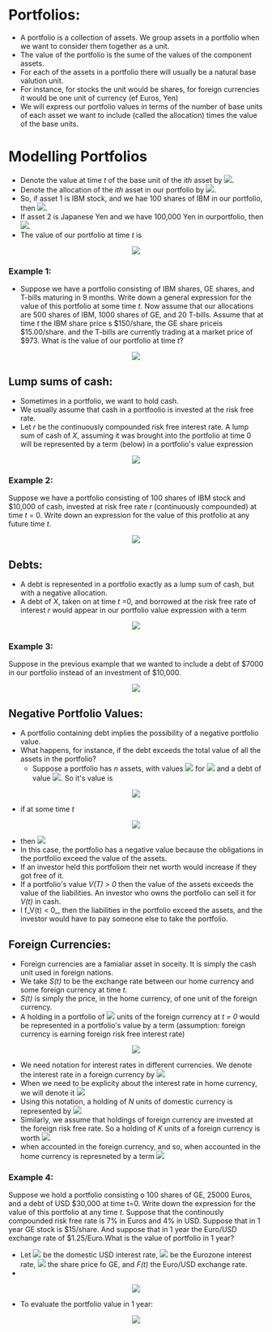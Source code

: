 # Portfolios:
- A portfolio is a collection of assets. We group assets in a portfolio when we want to consider them together as a unit.
- The value of the portfolio is the sume of the values of the component assets.
- For each of the assets in a portfolio there will usually be a natural base valution unit.
- For instance, for stocks the unit would be shares, for foreign currencies it would be one unit of currency (ef Euros, Yen)
- We will express our portfolio values in terms of the number of base units of each asset we want to include (called the allocation) times the value of the base units.

# Modelling Portfolios
- Denote the value at time _t_ of the base unit of the _ith_ asset by <img src="https://render.githubusercontent.com/render/math?math=S_i(t)">. 
- Denote the allocation of the _ith_ asset in our portfolio by <img src="https://render.githubusercontent.com/render/math?math=\alpha_i">.
- So, if asset 1 is IBM stock, and we hae 100 shares of IBM in our portfolio, then <img src="https://render.githubusercontent.com/render/math?math=\alpha_1 = 100">.
- If asset 2 is Japanese Yen and we have 100,000 Yen in ourportfolio, then <img src="https://render.githubusercontent.com/render/math?math=alpha_2 = 100,000">.
- The value of our portfolio at time _t_ is

<p align="center">
<img src="https://render.githubusercontent.com/render/math?math=V(t) = \sum_{i=1}^{N} \alpha_i S_i(t)">
</p>

### Example 1:
- Suppose we have a portfolio consisting of IBM shares, GE shares, and T-bills maturing in 9 months. Write down a general expression for the value of this portfolio at some time _t_. Now assume that our allocations are 500 shares of IBM, 1000 shares of GE, and 20 T-bills. Assume that at time _t_ the IBM share price s $150/share, the GE share priceis $15.00/share. and the T-bills are currently trading at a market price of $973. What is the value of our portfolio at time _t_?

<p align="center">
<img src="https://render.githubusercontent.com/render/math?math=V_1(t) = 500 \times 150 %2B 1000 \times 15 %2B 20 \times 973 = 109460">
</p>

## Lump sums of cash:
- Sometimes in a portfolio, we want to hold cash.
- We usually assume that cash in a portfoolio is invested at the risk free rate.
- Let _r_ be the continuously compounded risk free interest rate. A lump sum of cash of _X_, assuming it was brought into the portfolio at time 0 will be represented by a term (below) in a portfolio's value expression

<p align="center">
<img src="https://render.githubusercontent.com/render/math?math=Xe^{rt}">
</p>

### Example 2:
Suppose we have a portfolio consisting of 100 shares of IBM stock and $10,000 of cash, invested at risk free rate _r_ (continuously compounded) at time _t_ = 0. Write down an expression for the value of this protfolio at any future time _t_.

<p align="center">
<img src="https://render.githubusercontent.com/render/math?math=V(t) = 100 \times S_{IBM}(t) %2B 10000e^{rt}">
</p>


## Debts:
- A debt is represented in a portfolio exactly as a lump sum of cash, but with a negative allocation. 
- A debt of _X_, taken on at time _t_ =0, and borrowed at the risk free rate of interest _r_ would appear in our portfolio value expression with a term

<p align="center">
<img src="https://render.githubusercontent.com/render/math?math=-Xe^{rt}">
</p>

### Example 3:
Suppose in the previous example that we wanted to include a debt of $7000 in our portfolio instead of an investment of $10,000.

<p align="center">
<img src="https://render.githubusercontent.com/render/math?math=V(t) = 100 \times S_{IBM}(t) - 7000e^{rt}">
</p>

## Negative Portfolio Values:
- A portfolio containing debt implies the possibility of a negative portfolio value.
- What happens, for instance, if the debt exceeds the total value of all the assets in the portfolio?
  - Suppose a portfolio has _n_ assets, with values <img src="https://render.githubusercontent.com/render/math?math=S_i(t)"> for <img src="https://render.githubusercontent.com/render/math?math=i = 1 \cdots n"> and a debt of value <img src="https://render.githubusercontent.com/render/math?math=Xe^{rt}">. So it's value is

<p align="center">
<img src="https://render.githubusercontent.com/render/math?math=V(t) = \sum_{i=1}^{n} S_i(t) - Xe^{rt}">
</p>

  - if at some time _t_
  
<p align="center">
<img src="https://render.githubusercontent.com/render/math?math=Xe^{rt} \gt \sum_{i=1}^{n} S_i(t)">
</p>

  - then <img src="https://render.githubusercontent.com/render/math?math=V(t) \lt 0">
  - In this case, the portfolio has a negative value because the obligations in the portfolio exceed the value of the assets.
  - If an investor held this portfoliom their net worth would increase if they got free of it.
  - If a portfolio's value _V(T) > 0_ then the value of the assets exceeds the value of the liabilities. An investor who owns the portfolio can sell it for _V(t)_ in cash.
  - I f_V(t) < 0_, then the liabilities in the portfolio exceed the assets, and the investor would have to pay someone else to take the portfolio.

## Foreign Currencies:
- Foreign currencies are a famialiar asset in soceity. It is simply the cash unit used in foreign nations.
- We take _S(t)_ to be the exchange rate between our home currency and some foreign currency at time _t_.
- _S(t)_ is simply the price, in the home currency, of one unit of the foreign currency.
- A holding in a portfolio of <img src="https://render.githubusercontent.com/render/math?math=\alpha"> units of the foreign currency at _t = 0_ would be represented in a portfolio's value by a term (assumption: foreign currency is earning foreign risk free interest rate)

<p align="center">
<img src="https://render.githubusercontent.com/render/math?math=\alpha S(0)">
</p>

- We need notation for interest rates in different currencies. We denote the interest rate in a foreign currency by <img src="https://render.githubusercontent.com/render/math?math=r_f">
- When we need to be explicity about the interest rate in home currency, we will denote it <img src="https://render.githubusercontent.com/render/math?math=r_d">
- Using this notation, a holding of _N_ units of domestic currency is represented by <img src="https://render.githubusercontent.com/render/math?math=Ne^{r_dt}">
- Similarly, we assume that holdings of foreign currency are invested at the foreign risk free rate. So a holding of _K_ units of a foreign currency is worth <img src="https://render.githubusercontent.com/render/math?math=Ke^{r_ft}">
- when accounted in the foreign currency, and so, when accounted in the home currency is represneted by a term <img src="https://render.githubusercontent.com/render/math?math=K e^{r_ft}S(t)">

### Example 4:
Suppose we hold a portfolio consisting o 100 shares of GE, 25000 Euros, and a debt of USD $30,000 at time t=0. Write down the expression for the value of this portfolio at any time _t_. Suppose that the continously compounded risk free rate is 7% in Euros and 4% in USD. Suppose that in 1 year GE stock is $15/share. And suppose that in 1 year the Euro/USD exchange rate of $1.25/Euro.What is the value of portfolio in 1 year?
- Let <img src="https://render.githubusercontent.com/render/math?math=r_d"> be the domestic USD interest rate, <img src="https://render.githubusercontent.com/render/math?math=r_f"> be the Eurozone interest rate, <img src="https://render.githubusercontent.com/render/math?math=S_{GE}(t)"> the share price fo GE, and _F(t)_ the Euro/USD exchange rate.
- 
<p align="center">
<img src="https://render.githubusercontent.com/render/math?math=V(t) = 100 \times S_{GE}(t) %2B 25000 \times F(t) e^{r_ft} - 30000 e^{r_dt}">
</p>

- To evaluate the portfolio value in 1 year:

<p align="center">
<img src="https://render.githubusercontent.com/render/math?math=V(t) = 100 \times 15 %2B 25000 \times 1.25 \times e^0.07} - 30000 e^{0.04} = 3791.56">
</p>
